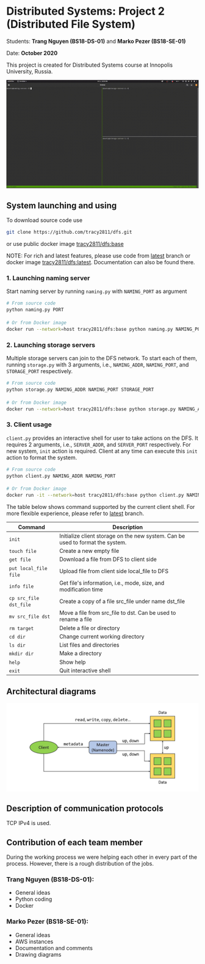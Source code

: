 # Distributed Systems: Project 2 (Distributed File System)

Students: **Trang Nguyen (BS18-DS-01)** and **Marko Pezer (BS18-SE-01)**

Date: **October 2020**

This project is created for Distributed Systems course at Innopolis University, Russia.

![Demo](diagrams/demo.gif)

## System launching and using

To download source code use

```bash
git clone https://github.com/tracy2811/dfs.git
```

or use public docker image [tracy2811/dfs:base](https://hub.docker.com/repository/docker/tracy2811/dfs)

NOTE: For rich and latest features, please use code from [latest](https://github.com/tracy2811/dfs/tree/latest) branch or docker image [tracy2811/dfs:latest](https://hub.docker.com/repository/docker/tracy2811/dfs). Documentation can also be found there.


### 1. Launching naming server

Start naming server by running `naming.py` with `NAMING_PORT` as argument

```bash
# From source code
python naming.py PORT

# Or from Docker image
docker run --network=host tracy2811/dfs:base python naming.py NAMING_PORT
```

### 2. Launching storage servers

Multiple storage servers can join to the DFS network. To start each of them, running `storage.py` with 3 arguments, i.e., `NAMING_ADDR`, `NAMING_PORT`, and `STORAGE_PORT` respectively.

```bash
# From source code
python storage.py NAMING_ADDR NAMING_PORT STORAGE_PORT

# Or from Docker image
docker run --network=host tracy2811/dfs:base python storage.py NAMING_ADDR NAMING_PORT STORAGE_PORT
```

### 3. Client usage

`client.py` provides an interactive shell for user to take actions on the DFS. It requires 2 arguments, i.e., `SERVER_ADDR`, and `SERVER_PORT` respectively. For new system, `init` action is required. Client at any time can execute this `init` action to format the system.

```bash
# From source code
python client.py NAMING_ADDR NAMING_PORT

# Or from Docker image
docker run -it --network=host tracy2811/dfs:base python client.py NAMING_ADDR NAMING_PORT
```

The table below shows command supported by the current client shell. For more flexible experience, please refer to [latest](https://github.com/tracy2811/dfs/tree/latest) branch.

Command | Description
--- | ---
`init` | Initialize client storage on the new system. Can be used to format the system.
`touch file` | Create a new empty file
`get file` | Download a file from DFS to client side
`put local_file file` | Upload file from client side local_file to DFS
`info file` | Get file's information, i.e., mode, size, and modification time
`cp src_file dst_file` | Create a copy of a file src_file under name dst_file
`mv src_file dst` | Move a file from src_file to dst. Can be used to rename a file
`rm target` | Delete a file or directory
`cd dir` | Change current working directory
`ls dir`  | List files and directories
`mkdir dir` | Make a directory
`help` | Show help
`exit` | Quit interactive shell

## Architectural diagrams

![Diagram_01](diagrams/diagram_01.JPG)

## Description of communication protocols

TCP IPv4 is used.

## Contribution of each team member

During the working process we were helping each other in every part of the process. However, there is a rough distribution of the jobs.

### Trang Nguyen (BS18-DS-01):

- General ideas
- Python coding
- Docker

### Marko Pezer (BS18-SE-01):

- General ideas
- AWS instances
- Documentation and comments
- Drawing diagrams
